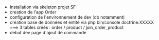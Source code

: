 - installation via skeleton projet SF
- creation de l'app Order
- configuration de l'environnement de dev (db notamment)
- creation base de données et entité via php bin/console doctrine:XXXXX
===> 3 tables créés : order / product / join_order_product
- debut dev page d'ajout de commande
